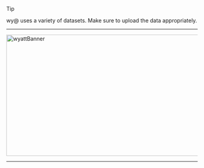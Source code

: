 <!-- Disclaimer -->
>[!TIP]
>wy@ uses a variety of datasets. Make sure to upload the data appropriately.

<!-- Divider -->
---

<!-- Header -->
<img width="1600" height="320" alt="wyattBanner" src="https://github.com/user-attachments/assets/8f36d42a-a7ec-4b5b-b1c0-af28adf5d1f6" />

<!-- Divider -->
---
